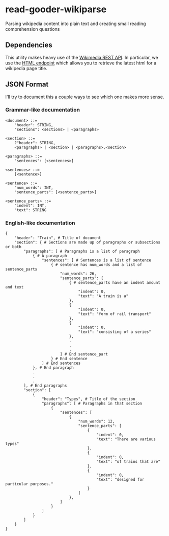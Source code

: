# read-gooder-wikiparse
Parsing wikipedia content into plain text and creating small reading comprehension questions

## Dependencies
This utility makes heavy use of the [Wikimedia REST API](http://rest.wikimedia.org/en.wikipedia.org/v1/?doc#!). In particular, we use the [HTML endpoint](http://rest.wikimedia.org/en.wikipedia.org/v1/?doc#!/Page_content/page_html__title__get) which allows you to retrieve the latest html for a wikipedia page title.

## JSON Format

I'll try to document this a couple ways to see which one makes more sense. 

### Grammar-like documentation
```
<document> ::=
	"header": STRING,
	"sections": <sections> | <paragraphs>

<section> ::=
	?"header": STRING,
	<paragraphs> | <section> | <paragraphs>,<section>

<paragraphs> ::=
	"sentences": [<sentences>]

<sentences> ::=
	[<sentence>]

<sentence> ::=
	"num_words": INT,
	"sentence_parts": [<sentence_parts>]

<sentence_parts> ::=
	"indent": INT,
	"text": STRING
```

### English-like documentation
```
{
    "header": "Train", # Title of document
    "section": { # Sections are made up of paragraphs or subsections or both
        "paragraphs": [ # Paragraphs is a list of paragraph
            { # A paragraph
                "sentences": [ # Sentences is a list of sentence
                    { # sentence has num_words and a list of sentence_parts
                        "num_words": 26, 
                        "sentence_parts": [
                            { # sentence_parts have an indent amount and text
                                "indent": 0, 
                                "text": "A train is a"
                            }, 
                            {
                                "indent": 0, 
                                "text": "form of rail transport"
                            }, 
                            {
                                "indent": 0, 
                                "text": "consisting of a series"
                            },
                            .
                            .
                            .
                        ] # End sentence_part
                    } # End sentence
                ] # End sentences
            }, # End paragraph
            .
            .
            .
        ], # End paragraphs
        "section": [
            {
                "header": "Types", # Title of the section
                "paragraphs": [ # Paragraphs in that section
                    {
                        "sentences": [
                            {
                                "num_words": 12, 
                                "sentence_parts": [
                                    {
                                        "indent": 0, 
                                        "text": "There are various types"
                                    }, 
                                    {
                                        "indent": 0, 
                                        "text": "of trains that are"
                                    }, 
                                    {
                                        "indent": 0, 
                                        "text": "designed for particular purposes."
                                    }
                                ]
                            }, 
                        ]
                    }
                ]
            }
        ]
    }
}
```



